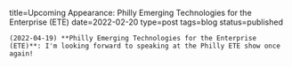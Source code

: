 
title=Upcoming Appearance: Philly Emerging Technologies for the Enterprise (ETE)
date=2022-02-20
type=post
tags=blog
status=published
~~~~~~
(2022-04-19) **Philly Emerging Technologies for the Enterprise (ETE)**: I'm looking forward to speaking at the Philly ETE show once again! 
            